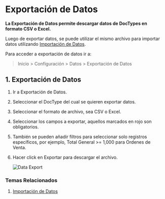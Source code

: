 <!-- add-breadcrumbs -->
# Exportación de Datos

**La Exportación de Datos permite descargar datos de DocTypes en formato CSV o Excel.**

Luego de exportar datos, se puede utilizar el mismo archivo para importar datos utilizando [Importación de Datos](/docs/user/manual/es/setting-up/data/data-import).

Para acceder a exportación de datos ir a:
> Inicio > Configuración > Datos > Exportación de Datos

## 1. Exportación de Datos
1. Ir a Exportación de Datos.
1. Seleccionar el DocType del cual se quieren exportar datos.
1. Seleccionar el formato de archivo, sea CSV o Excel.
1. Seleccionar los campos a exportar, aquellos marcados en rojo son obligatorios.
1. También se pueden añadir filtros para seleccionar solo registros específicos, por ejemplo, Total General >= 1,000 para Ordenes de Venta.
1. Hacer click en Exportar para descargar el archivo.

    ![Data Export](/docs/assets/img/setup/data-export.png)

### Temas Relacionados
1. [Importación de Datos](/docs/user/manual/es/setting-up/data/data-import)
